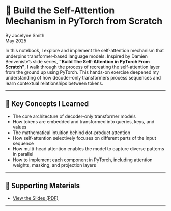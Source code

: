 # 🧠 Build the Self-Attention Mechanism in PyTorch from Scratch
By Jocelyne Smith <br>
May 2025

In this notebook, I explore and implement the self-attention mechanism that underpins transformer-based language models. Inspired by Damien Benveniste’s slide series, **"Build The Self-Attention in PyTorch From Scratch"**, I walk through the process of recreating the self-attention layer from the ground up using PyTorch. This hands-on exercise deepened my understanding of how decoder-only transformers process sequences and learn contextual relationships between tokens.

---

## 📘 Key Concepts I Learned
- The core architecture of decoder-only transformer models
- How tokens are embedded and transformed into queries, keys, and values
- The mathematical intuition behind dot-product attention
- How self-attention selectively focuses on different parts of the input sequence
- How multi-head attention enables the model to capture diverse patterns in parallel
- How to implement each component in PyTorch, including attention weights, masking, and projection layers
---

## 📄 Supporting Materials

- [View the Slides (PDF)](./Build%20The%20Self-Attention%20in%20PyTorch%20From%20Scratch.pdf)

---
